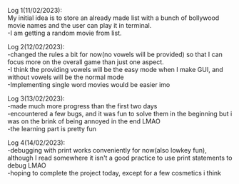 Log 1(11/02/2023): \
My initial idea is to store an already made list with a bunch
of bollywood movie names and the user can play it in terminal. \
-I am getting a random movie from list.

Log 2(12/02/2023): \
-changed the rules a bit for now(no vowels will be provided)
so that I can focus more on the overall game than just one aspect. \
-I think the providing vowels will be the easy mode when I make
GUI, and without vowels will be the normal mode \
-Implementing single word movies would be easier imo

Log 3(13/02/2023): \
-made much more progress than the first two days \
-encountered a few bugs, and it was fun to solve them in
the beginning but i was on the brink of being annoyed in the
end LMAO \
-the learning part is pretty fun

Log 4(14/02/2023): \
-debugging with print works conveniently for now(also lowkey fun),
although I read somewhere it isn't a good practice to use
print statements
to debug LMAO \
-hoping to complete the project today, except for a few cosmetics
i think